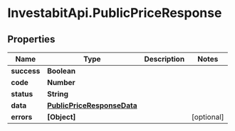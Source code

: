 # InvestabitApi.PublicPriceResponse

## Properties
Name | Type | Description | Notes
------------ | ------------- | ------------- | -------------
**success** | **Boolean** |  | 
**code** | **Number** |  | 
**status** | **String** |  | 
**data** | [**PublicPriceResponseData**](PublicPriceResponseData.md) |  | 
**errors** | **[Object]** |  | [optional] 


